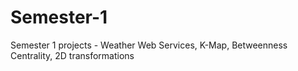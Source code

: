 # Semester-1
Semester 1 projects - Weather Web Services, K-Map, Betweenness Centrality, 2D transformations
